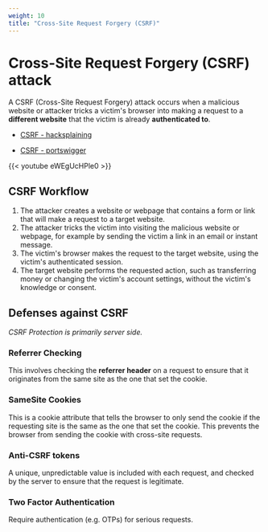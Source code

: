 ```yaml
---
weight: 10
title: "Cross-Site Request Forgery (CSRF)"
---
```


# Cross-Site Request Forgery (CSRF) attack

A CSRF (Cross-Site Request Forgery) attack occurs when a malicious website or attacker tricks a victim's browser into making a request to a **different website** that the victim is already **authenticated to**.

- [CSRF - hacksplaining](https://www.hacksplaining.com/exercises/csrf)

- [CSRF - portswigger](https://portswigger.net/web-security/csrf)

{{< youtube eWEgUcHPle0 >}}

## CSRF Workflow

1. The attacker creates a website or webpage that contains a form or link that will make a request to a target website.
2. The attacker tricks the victim into visiting the malicious website or webpage, for example by sending the victim a link in an email or instant message.
3. The victim's browser makes the request to the target website, using the victim's authenticated session.
4. The target website performs the requested action, such as transferring money or changing the victim's account settings, without the victim's knowledge or consent.

## Defenses against CSRF

*CSRF Protection is primarily server side.*

### Referrer Checking

This involves checking the **referrer header** on a request to ensure that it originates from the same site as the one that set the cookie.

### SameSite Cookies

This is a cookie attribute that tells the browser to only send the cookie if the requesting site is the same as the one that set the cookie. This prevents the browser from sending the cookie with cross-site requests.

### Anti-CSRF tokens

A unique, unpredictable value is included with each request, and checked by the server to ensure that the request is legitimate.

### Two Factor Authentication

Require authentication (e.g. OTPs) for serious requests.
